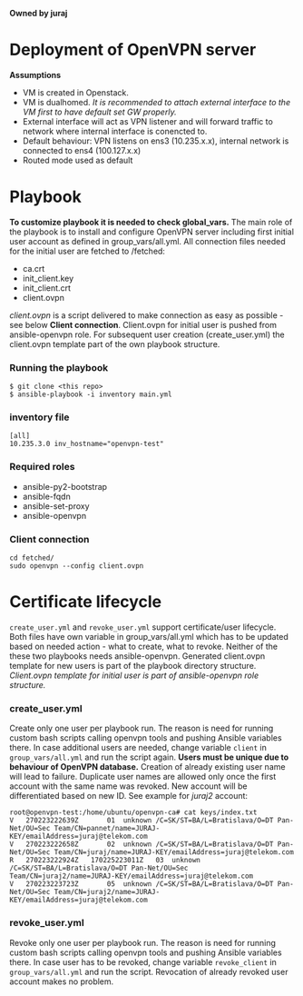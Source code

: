 **Owned by juraj**

# Deployment of OpenVPN server

**Assumptions**
* VM is created in Openstack.
* VM is dualhomed. *It is recommended to attach external interface to the VM first to have default set GW properly.*
* External interface will act as VPN listener and will forward traffic to network where internal interface is conencted to.
* Default behaviour: VPN listens on ens3 (10.235.x.x), internal network is connected to ens4 (100.127.x.x)
* Routed mode used as default

# Playbook
**To customize playbook it is needed to check global_vars.**
The main role of the playbook is to install and configure OpenVPN server including first initial user account as defined in group_vars/all.yml.
All connection files needed for the initial user are fetched to /fetched:
* ca.crt
* init_client.key
* init_client.crt
* client.ovpn

*client.ovpn* is a script delivered to make connection as easy as possible - see below **Client connection**. 
Client.ovpn for initial user is pushed from ansible-openvpn role. For subsequent user creation (create_user.yml) the client.ovpn template part of the own playbook structure.

### Running the playbook
```
$ git clone <this repo>
$ ansible-playbook -i inventory main.yml
```

### inventory file
```
[all]
10.235.3.0 inv_hostname="openvpn-test"
```
### Required roles
* ansible-py2-bootstrap
* ansible-fqdn
* ansible-set-proxy
* ansible-openvpn

### Client connection
```
cd fetched/
sudo openvpn --config client.ovpn
```

# Certificate lifecycle
```create_user.yml``` and ```revoke_user.yml``` support certificate/user lifecycle.
Both files have own variable in group_vars/all.yml which has to be updated based on needed action - what to create, what to revoke.
Neither of the these two playbooks needs ansible-openvpn. Generated client.ovpn template for new users is part of the playbook directory structure. 
*Client.ovpn template for initial user is part of ansible-openvpn role structure.*

### create_user.yml
Create only one user per playbook run. The reason is need for running custom bash scripts calling openvpn tools and pushing Ansible variables there.
In case additional users are needed, change variable ```client``` in ```group_vars/all.yml``` and run the script again.
**Users must be unique due to behaviour of OpenVPN database.** Creation of already existing user name will lead to failure.
Duplicate user names are allowed only once the first account with the same name was revoked. New account will be differentiated based on new ID. See example for *juraj2* account:
```
root@openvpn-test:/home/ubuntu/openvpn-ca# cat keys/index.txt
V	270223222639Z		01	unknown	/C=SK/ST=BA/L=Bratislava/O=DT Pan-Net/OU=Sec Team/CN=pannet/name=JURAJ-KEY/emailAddress=juraj@telekom.com
V	270223222658Z		02	unknown	/C=SK/ST=BA/L=Bratislava/O=DT Pan-Net/OU=Sec Team/CN=juraj/name=JURAJ-KEY/emailAddress=juraj@telekom.com
R	270223222924Z	170225223011Z	03	unknown	/C=SK/ST=BA/L=Bratislava/O=DT Pan-Net/OU=Sec Team/CN=juraj2/name=JURAJ-KEY/emailAddress=juraj@telekom.com
V	270223223723Z		05	unknown	/C=SK/ST=BA/L=Bratislava/O=DT Pan-Net/OU=Sec Team/CN=juraj2/name=JURAJ-KEY/emailAddress=juraj@telekom.com
```

### revoke_user.yml
Revoke only one user per playbook run. The reason is need for running custom bash scripts calling openvpn tools and pushing Ansible variables there.
In case user has to be revoked, change variable ```revoke_client``` in ```group_vars/all.yml``` and run the script.
Revocation of already revoked user account makes no problem.





